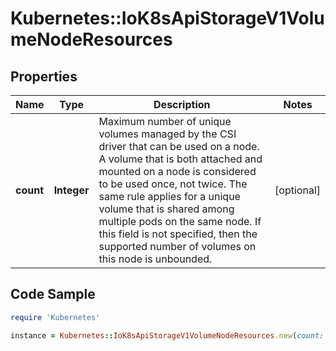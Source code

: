 # Kubernetes::IoK8sApiStorageV1VolumeNodeResources

## Properties

Name | Type | Description | Notes
------------ | ------------- | ------------- | -------------
**count** | **Integer** | Maximum number of unique volumes managed by the CSI driver that can be used on a node. A volume that is both attached and mounted on a node is considered to be used once, not twice. The same rule applies for a unique volume that is shared among multiple pods on the same node. If this field is not specified, then the supported number of volumes on this node is unbounded. | [optional] 

## Code Sample

```ruby
require 'Kubernetes'

instance = Kubernetes::IoK8sApiStorageV1VolumeNodeResources.new(count: null)
```


